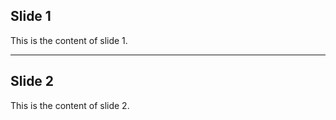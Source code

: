<section>
    <h2>Slide 1</h2>
    <p>This is the content of slide 1.</p>
</section>

---

<section>
    <h2>Slide 2</h2>
    <p>This is the content of slide 2.</p>
</section>
